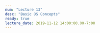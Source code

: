 ```yaml
---
num: "Lecture 13"
desc: "Basic OS Concepts"
ready: true
lecture_date: 2019-11-12 14:00:00.00-7:00
---
```

